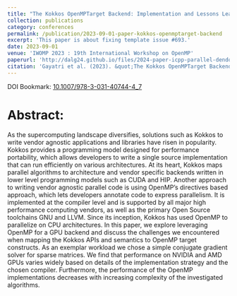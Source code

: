 ```yaml
---
title: "The Kokkos OpenMPTarget Backend: Implementation and Lessons Learned"
collection: publications
category: conferences
permalink: /publication/2023-09-01-paper-kokkos-openmptarget-backend
excerpt: 'This paper is about fixing template issue #693.'
date: 2023-09-01
venue: 'IWOMP 2023 : 19th International Workshop on OpenMP'
paperurl: 'http://dalg24.github.io/files/2024-paper-icpp-parallel-dendogram-construction.pdf'
citation: 'Gayatri et al. (2023). &quot;The Kokkos OpenMPTarget Backend: Implementation and Lessons Learned.&quot; <i>IWOMP 2023 : 19th International Workshop on OpenMP</i>.'
---
```


DOI Bookmark: [10.1007/978-3-031-40744-4_7](https://www.doi.org/10.1007/978-3-031-40744-4_7)

# Abstract:
As the supercomputing landscape diversifies, solutions such as Kokkos to write
vendor agnostic applications and libraries have risen in popularity. Kokkos
provides a programming model designed for performance portability, which allows
developers to write a single source implementation that can run efficiently on
various architectures. At its heart, Kokkos maps parallel algorithms to
architecture and vendor specific backends written in lower level programming
models such as CUDA and HIP. Another approach to writing vendor agnostic
parallel code is using OpenMP’s directives based approach, which lets
developers annotate code to express parallelism. It is implemented at the
compiler level and is supported by all major high performance computing
vendors, as well as the primary Open Source toolchains GNU and LLVM. Since its
inception, Kokkos has used OpenMP to parallelize on CPU architectures. In this
paper, we explore leveraging OpenMP for a GPU backend and discuss the
challenges we encountered when mapping the Kokkos APIs and semantics to OpenMP
target constructs. As an exemplar workload we chose a simple conjugate gradient
solver for sparse matrices. We find that performance on NVIDIA and AMD GPUs
varies widely based on details of the implementation strategy and the chosen
compiler. Furthermore, the performance of the OpenMP implementations decreases
with increasing complexity of the investigated algorithms.
